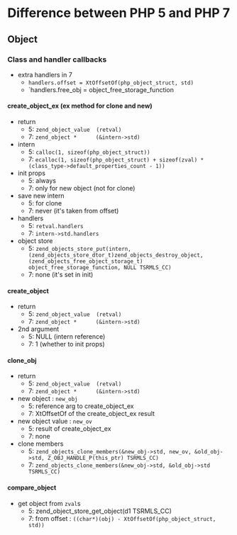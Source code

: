 # Difference between PHP 5 and PHP 7

## Object

### Class and handler callbacks
- extra handlers in 7
  - `handlers.offset = XtOffsetOf(php_object_struct, std)`
  - `handlers.free_obj = object_free_storage_function

#### create_object_ex (ex method for clone and new)
- return
  - 5: `zend_object_value  (retval)`
  - 7: `zend_object *      (&intern->std)`
- intern
  - 5: `calloc(1, sizeof(php_object_struct))`
  - 7: `ecalloc(1, sizeof(php_object_struct) + sizeof(zval) * (class_type->default_properties_count - 1))`
- init props
  - 5: always
  - 7: only for new object (not for clone)
- save new intern
  - 5: for clone
  - 7: never (it's taken from offset)
- handlers
  - 5: `retval.handlers`
  - 7: `intern->std.handlers`
- object store
  - 5: `zend_objects_store_put(intern, (zend_objects_store_dtor_t)zend_objects_destroy_object, (zend_objects_free_object_storage_t) object_free_storage_function, NULL TSRMLS_CC)`
  - 7: none (it's set in init)

#### create_object
- return
  - 5: `zend_object_value  (retval)`
  - 7: `zend_object *      (&intern->std)`
- 2nd argument
  - 5: NULL (intern reference)
  - 7: 1    (whether to init props)

#### clone_obj
- return
  - 5: `zend_object_value  (retval)`
  - 7: `zend_object *      (&intern->std)`
- new object : `new_obj`
  - 5: reference arg to create_object_ex
  - 7: XtOffsetOf of the create_object_ex result
- new object value : `new_ov`
  - 5: result of create_object_ex
  - 7: none
- clone members
  - 5: `zend_objects_clone_members(&new_obj->std, new_ov, &old_obj->std, Z_OBJ_HANDLE_P(this_ptr) TSRMLS_CC)`
  - 7: `zend_objects_clone_members(&new_obj->std, &old_obj->std TSRMLS_CC)`

#### compare_object
- get object from `zval`s
  - 5: zend_object_store_get_object(d1 TSRMLS_CC)
  - 7: from offset : `((char*)(obj) - XtOffsetOf(php_object_struct, std))`
